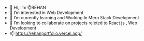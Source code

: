 - 👋 Hi, I’m @REHAN
- 👀 I’m interested in Web Development
- 🌱 I’m currently learning and Working In Mern Stack Development
- 💞️ I’m looking to collaborate on projects releted to React js , Web Development
- 📫 https://rehanportfolio.vercel.app/


